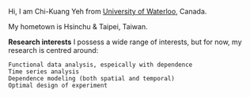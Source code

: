 Hi, I am Chi-Kuang Yeh from [University of Waterloo](https://uwaterloo.ca/), Canada.

My hometown is Hsinchu & Taipei, Taiwan.

**Research interests**
I possess a wide range of interests, but for now, my research is centred around:

    Functional data analysis, espeically with dependence
    Time series analysis
    Dependence modeling (both spatial and temporal)
    Optimal design of experiment
